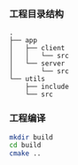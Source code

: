 
### 工程目录结构
```
.
├── app
│   ├── client
│   │   └── src
│   └── server
│       └── src
└── utils
    ├── include
    └── src
```


### 工程编译
```bash
mkdir build
cd build
cmake ..
```